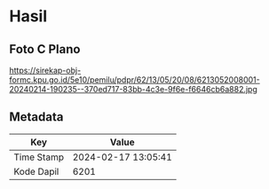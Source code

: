# Hasil

## Foto C Plano

https://sirekap-obj-formc.kpu.go.id/5e10/pemilu/pdpr/62/13/05/20/08/6213052008001-20240214-190235--370ed717-83bb-4c3e-9f6e-f6646cb6a882.jpg


## Metadata

| Key        | Value               |
| ---------- | ------------------- |
| Time Stamp | 2024-02-17 13:05:41 |
| Kode Dapil | 6201                |



